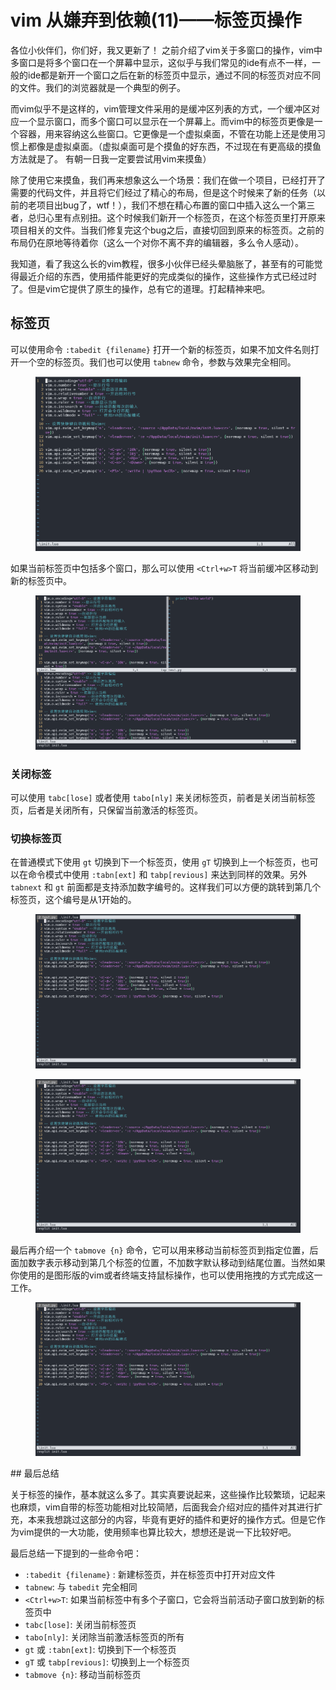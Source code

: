 # vim 从嫌弃到依赖(11)——标签页操作

各位小伙伴们，你们好，我又更新了！
之前介绍了vim关于多窗口的操作，vim中多窗口是将多个窗口在一个屏幕中显示，这似乎与我们常见的ide有点不一样，一般的ide都是新开一个窗口之后在新的标签页中显示，通过不同的标签页对应不同的文件。我们的浏览器就是一个典型的例子。

而vim似乎不是这样的，vim管理文件采用的是缓冲区列表的方式，一个缓冲区对应一个显示窗口，而多个窗口可以显示在一个屏幕上。而vim中的标签页更像是一个容器，用来容纳这么些窗口。它更像是一个虚拟桌面，不管在功能上还是使用习惯上都像是虚拟桌面。（虚拟桌面可是个摸鱼的好东西，不过现在有更高级的摸鱼方法就是了。 有朝一日我一定要尝试用vim来摸鱼）

除了使用它来摸鱼，我们再来想象这么一个场景：我们在做一个项目，已经打开了需要的代码文件，并且将它们经过了精心的布局，但是这个时候来了新的任务（以前的老项目出bug了，wtf！），我们不想在精心布置的窗口中插入这么一个第三者，总归心里有点别扭。这个时候我们新开一个标签页，在这个标签页里打开原来项目相关的文件。当我们修复完这个bug之后，直接切回到原来的标签页。之前的布局仍在原地等待着你（这么一个对你不离不弃的编辑器，多么令人感动）。

我知道，看了我这么长的vim教程，很多小伙伴已经头晕脑胀了，甚至有的可能觉得最近介绍的东西，使用插件能更好的完成类似的操作，这些操作方式已经过时了。但是vim它提供了原生的操作，总有它的道理。打起精神来吧。

## 标签页

可以使用命令 `:tabedit {filename}` 打开一个新的标签页，如果不加文件名则打开一个空的标签页。我们也可以使用 `tabnew` 命令，参数与效果完全相同。

&#x20;

<figure><img src="image/11/1.gif" alt="打开新标签页"><figcaption></figcaption></figure>

如果当前标签页中包括多个窗口，那么可以使用 `<Ctrl+w>T` 将当前缓冲区移动到新的标签页中。

&#x20;

<figure><img src="image/11/2.gif" alt="Ctrl + W T 将当前缓冲区移动到新标签页"><figcaption></figcaption></figure>

### 关闭标签

可以使用 `tabc[lose]` 或者使用 `tabo[nly]` 来关闭标签页，前者是关闭当前标签页，后者是关闭所有，只保留当前激活的标签页。

### 切换标签页

在普通模式下使用 `gt` 切换到下一个标签页，使用 `gT` 切换到上一个标签页，也可以在命令模式中使用 `:tabn[ext]` 和 `tabp[revious]` 来达到同样的效果。另外 `tabnext` 和 `gt` 前面都是支持添加数字编号的。这样我们可以方便的跳转到第几个标签页，这个编号是从1开始的。

&#x20;

<figure><img src="image/11/3.gif" alt="使用gt切换标签页"><figcaption></figcaption></figure>

&#x20;

<figure><img src="image/11/4.gif" alt="通过标签页编号切换"><figcaption></figcaption></figure>

最后再介绍一个 `tabmove {n}` 命令，它可以用来移动当前标签页到指定位置，后面加数字表示移动到第几个标签的位置，不加数字默认移动到结尾位置。当然如果你使用的是图形版的vim或者终端支持鼠标操作，也可以使用拖拽的方式完成这一工作。

&#x20;

<figure><img src="image/11/5.gif" alt="移动标签页"><figcaption></figcaption></figure>
## 最后总结

关于标签的操作，基本就这么多了。其实真要说起来，这些操作比较繁琐，记起来也麻烦，vim自带的标签功能相对比较简陋，后面我会介绍对应的插件对其进行扩充，本来我想跳过这部分的内容，毕竟有更好的插件和更好的操作方式。但是它作为vim提供的一大功能，使用频率也算比较大，想想还是说一下比较好吧。

最后总结一下提到的一些命令吧：

- `:tabedit {filename}` : 新建标签页，并在标签页中打开对应文件
- `tabnew`: 与 `tabedit` 完全相同
- `<Ctrl+w>T`: 如果当前标签中有多个子窗口，它会将当前活动子窗口放到新的标签页中
- `tabc[lose]`: 关闭当前标签页
- `tabo[nly]`: 关闭除当前激活标签页的所有
- `gt` 或 `:tabn[ext]`: 切换到下一个标签页
- `gT` 或 `tabp[revious]`: 切换到上一个标签页
- `tabmove {n}`: 移动当前标签页
